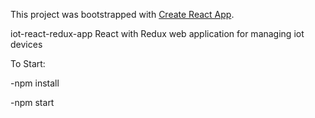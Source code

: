 This project was bootstrapped with [Create React App](https://github.com/facebook/create-react-app).

iot-react-redux-app
React with Redux web application for managing iot devices

To Start:

  -npm install

  -npm start
